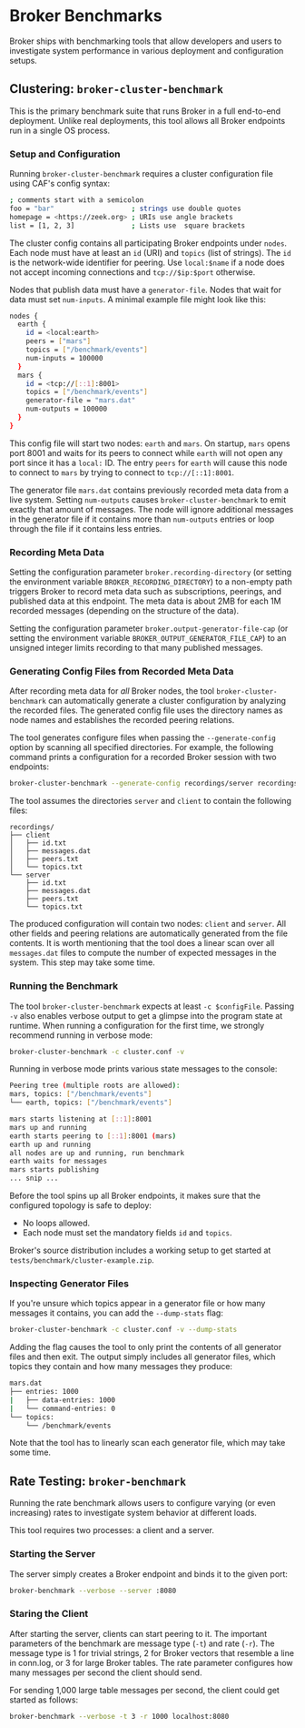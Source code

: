 # Broker Benchmarks

Broker ships with benchmarking tools that allow developers and users to
investigate system performance in various deployment and configuration setups.

## Clustering: `broker-cluster-benchmark`

This is the primary benchmark suite that runs Broker in a full end-to-end
deployment. Unlike real deployments, this tool allows all Broker endpoints run
in a single OS process.

### Setup and Configuration

Running `broker-cluster-benchmark` requires a cluster configuration file using
CAF's config syntax:


```sh
; comments start with a semicolon
foo = "bar"                   ; strings use double quotes
homepage = <https://zeek.org> ; URIs use angle brackets
list = [1, 2, 3]              ; Lists use  square brackets
```

The cluster config contains all participating Broker endpoints under `nodes`.
Each node must have at least an `id` (URI) and `topics` (list of strings). The
`id` is the network-wide identifier for peering. Use `local:$name` if a node
does not accept incoming connections and `tcp://$ip:$port` otherwise.

Nodes that publish data must have a `generator-file`. Nodes that wait for data
must set `num-inputs`. A minimal example file might look like this:

```sh
nodes {
  earth {
    id = <local:earth>
    peers = ["mars"]
    topics = ["/benchmark/events"]
    num-inputs = 100000
  }
  mars {
    id = <tcp://[::1]:8001>
    topics = ["/benchmark/events"]
    generator-file = "mars.dat"
    num-outputs = 100000
  }
}
```

This config file will start two nodes: `earth` and `mars`. On startup, `mars`
opens port 8001 and waits for its peers to connect while `earth` will not open
any port since it has a `local:` ID. The entry  `peers` for `earth` will cause
this node to connect to `mars` by trying to connect to `tcp://[::1]:8001`.

The generator file `mars.dat` contains previously recorded meta data from a
live system. Setting `num-outputs` causes `broker-cluster-benchmark` to emit
exactly that amount of messages. The node will ignore additional messages in
the generator file if it contains more than `num-outputs` entries or loop
through the file if it contains less entries.

### Recording Meta Data

Setting the configuration parameter `broker.recording-directory` (or setting
the environment variable `BROKER_RECORDING_DIRECTORY`) to a non-empty path
triggers Broker to record meta data such as subscriptions, peerings, and
published data at this endpoint. The meta data is about 2MB for each 1M
recorded messages (depending on the structure of the data).

Setting the configuration parameter `broker.output-generator-file-cap` (or
setting the environment variable `BROKER_OUTPUT_GENERATOR_FILE_CAP`) to an
unsigned integer limits recording to that many published messages.

### Generating Config Files from Recorded Meta Data

After recording meta data for *all* Broker nodes, the tool
`broker-cluster-benchmark` can automatically generate a cluster configuration
by analyzing the recorded files. The generated config file uses the directory
names as node names and establishes the recorded peering relations.

The tool generates configure files when passing the `--generate-config` option
by scanning all specified directories. For example, the following command
prints a configuration for a recorded Broker session with two endpoints:

```sh
broker-cluster-benchmark --generate-config recordings/server recordings/client
```

The tool assumes the directories `server` and `client` to contain the following
files:

```
recordings/
├── client
│   ├── id.txt
│   ├── messages.dat
│   ├── peers.txt
│   └── topics.txt
└── server
    ├── id.txt
    ├── messages.dat
    ├── peers.txt
    └── topics.txt
```

The produced configuration will contain two nodes: `client` and `server`. All
other fields and peering relations are automatically generated from the file
contents. It is worth mentioning that the tool does a linear scan over all
`messages.dat` files to compute the number of expected messages in the system.
This step may take some time.

### Running the Benchmark

The tool `broker-cluster-benchmark` expects at least `-c $configFile`. Passing
`-v` also enables verbose output to get a glimpse into the program state at
runtime. When running a configuration for the first time, we strongly recommend
running in verbose mode:

```sh
broker-cluster-benchmark -c cluster.conf -v
```

Running in verbose mode prints various state messages to the console:

```sh
Peering tree (multiple roots are allowed):
mars, topics: ["/benchmark/events"]
└── earth, topics: ["/benchmark/events"]

mars starts listening at [::1]:8001
mars up and running
earth starts peering to [::1]:8001 (mars)
earth up and running
all nodes are up and running, run benchmark
earth waits for messages
mars starts publishing
... snip ...
```

Before the tool spins up all Broker endpoints, it makes sure that the
configured topology is safe to deploy:

- No loops allowed.
- Each node must set the mandatory fields `id` and `topics`.

Broker's source distribution includes a working setup to get started at
`tests/benchmark/cluster-example.zip`.

### Inspecting Generator Files

If you're unsure which topics appear in a generator file or how many messages
it contains, you can add the `--dump-stats`  flag:

```sh
broker-cluster-benchmark -c cluster.conf -v --dump-stats
```

Adding the flag causes the tool to only print the contents of all generator
files and then exit. The output simply includes all generator files, which
topics they contain and how many messages they produce:

```sh
mars.dat
├── entries: 1000
|   ├── data-entries: 1000
|   └── command-entries: 0
└── topics:
    └── /benchmark/events
```

Note that the tool has to linearly scan each generator file, which may take
some time.

## Rate Testing: `broker-benchmark`

Running the rate benchmark allows users to configure varying (or even
increasing) rates to investigate system behavior at different loads.

This tool requires two processes: a client and a server.

### Starting the Server

The server simply creates a Broker endpoint and binds it to the given port:

```sh
broker-benchmark --verbose --server :8080
```

### Staring the Client

After starting the server, clients can start peering to it. The important
parameters of the benchmark are message type (`-t`) and rate (`-r`). The
message type is 1 for trivial strings, 2 for Broker vectors that resemble a
line in conn.log, or 3 for large Broker tables. The rate parameter configures
how many messages per second the client should send.

For sending 1,000 large table messages per second, the client could get started
as follows:

```sh
broker-benchmark --verbose -t 3 -r 1000 localhost:8080
```
